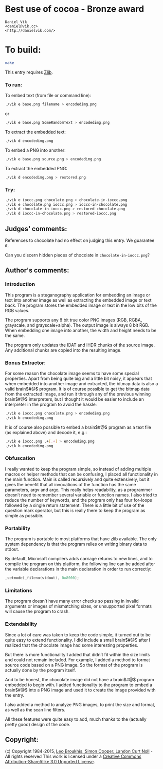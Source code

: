 # Best use of cocoa - Bronze award

    Daniel Vik  
    <daniel@vik.cc>  
    <http://danielvik.com/>  

# To build:

```sh
make
```

This entry requires [Zlib](http://www.zlib.net/).

### To run:

To embed text (from file or command line):

```sh
./vik e base.png filename > encodedimg.png
```

or

```sh
./vik e base.png SomeRandomText > encodedimg.png
```

To extract the embedded text:

```sh
./vik d encodedimg.png
```

To embed a PNG into another:

```sh
./vik e base.png source.png > encodedimg.png
```

To extract the embedded PNG:

```sh
./vik d encodedimg.png > restored.png
```

### Try:

```sh
./vik e ioccc.png chocolate.png > chocolate-in-ioccc.png
./vik e chocolate.png ioccc.png > ioccc-in-chocolate.png
./vik d chocolate-in-ioccc.png > restored-chocolate.png
./vik d ioccc-in-chocolate.png > restored-ioccc.png
```

## Judges' comments:

References to chocolate had no effect on judging this entry. We
guarantee it.

Can you discern hidden pieces of chocolate in `chocolate-in-ioccc.png`?

## Author's comments:

### Introduction

This program is a  steganography application for embedding an image or text
into another image as well as extracting  the embedded image  or text back.
The program stores  the embedded  image or text in  the low bits of the RGB
values.

The program supports any 8 bit true color PNG images (RGB, RGBA, grayscale,
and grayscale+alpha). The output image is always 8 bit RGB.  When embedding
one image into another, the width and height needs to be the same.

The program only updates the IDAT and IHDR chunks of the source image.  Any
additional chunks are copied into the resulting image.

### Bonus Extractor:

For some reason the chocolate image seems to have some  special properties.
Apart from  being quite big  and a little bit noisy,  it appears  that when
embedded into  another image and extracted, the bitmap data is also a valid
brain$#@$ program. It is of course possible to get the bitmap data from the
extracted image, and run it through  any of the previous  winning brain$#@$
interpreters, but I thought it would be easier to include an interpreter in
the program  to avoid the hassle:

```sh
./vik e ioccc.png chocolate.png > encodedimg.png
./vik b encodedimg.png
```

It is of course also possible  to embed a brain$#@$ program  as a text file
(as explained above) and decode it, e.g.:

```sh
./vik e ioccc.png .+[.+] > encodedimg.png
./vik b encodedimg.png
```

### Obfuscation

I really wanted to keep  the program simple,  so instead of adding multiple
macros or helper methods that can be confusing,  I placed all functionality
in the main function. Main is called recursively and quite extensively, but
it gives  the benefit  that all  invocations of  the function  has the same
parameters, argv and argc.   This really helps readability, as a programmer
doesn’t need to remember several variable or function names.   I also tried
to reduce the number of keywords,  and the program only  has four for-loops
followed by a single return statement.  There is a little bit of use of the
question mark operator,   but this is really  there to keep  the program as
simple as possible.

### Portability

The program is portable to most platforms that  have zlib  available.   The
only system dependency is that the program relies on writing binary data to
stdout.

By default, Microsoft compilers adds carriage returns to new lines,  and to
compile the program on this platform, the following line can be added after
the  variable  declarations  in  the  main  declaration  in  order  to  run
correctly:

```c
_setmode(_fileno(stdout), 0x8000);
```

### Limitations

The program doesn’t have many error checks so passing in  invalid arguments
or images of mismatching sizes, or unsupported pixel formats will cause the
program to crash.


### Extendability

Since a lot of care was taken to keep the code simple,  it turned out to be
quite easy to extend functionality. I did include a small brain$#@$ after I
realized that the chocolate image had some interesting properties.

But there  is more functionality  I added that didn’t  fit within  the size
limits and could not remain included.   For example,  I added  a method  to
format source code based on a PNG image.   So the format  of the program is
actually done by the program itself.

And to be honest,   the chocolate  image  did not have  a brain$#@$ program
embedded to begin with.   I added functionality to the  program to  embed a
brain$#@$  into a  PNG image and used it  to create the image provided with
the entry.

I also added a method to analyze PNG images,  to print the size and format,
as well as the scan line filters.

All these features  were quite easy to add,   much thanks to  the (actually
pretty good) design of the code.

## Copyright:

(c) Copyright 1984-2015, [Leo Broukhis, Simon Cooper, Landon Curt Noll][judges] - All rights reserved
This work is licensed under a [Creative Commons Attribution-ShareAlike 3.0 Unported License][cc].

[judges]: http://www.ioccc.org/judges.html
[cc]: http://creativecommons.org/licenses/by-sa/3.0/
